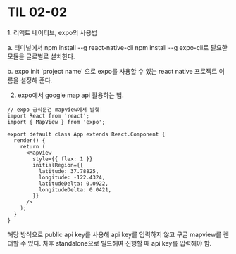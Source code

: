 <h1> TIL 02-02 </h1>

<p>
1. 리액트 네이티브, expo의 사용법

a. 터미널에서 npm install --g react-native-cli
   npm install --g expo-cli로 필요한 모듈을 글로벌로 설치한다.

b. expo init 'project name' 으로 expo를 사용할 수 있는 react native 프로젝트 이름을 설정해 준다.

2. expo에서 google map api 활용하는 법.

```
// expo 공식문건 mapview에서 발췌
import React from 'react';
import { MapView } from 'expo';

export default class App extends React.Component {
  render() {
    return (
      <MapView
        style={{ flex: 1 }}
        initialRegion={{
          latitude: 37.78825,
          longitude: -122.4324,
          latitudeDelta: 0.0922,
          longitudeDelta: 0.0421,
        }}
      />
    );
  }
}
```
해당 방식으로 public api key를 사용해 api key를 입력하지 않고 구글 mapview를 렌더할 수 있다.
차후 standalone으로 빌드해여 진행할 때 api key를 입력해야 함.


</p>